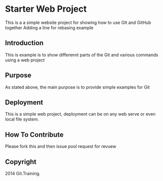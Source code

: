 # Starter Web Project

This is a a simple website project for showing how to use GIt and GitHub together Adding a line for rebasing example


## Introduction

This is example is to show differennt parts of the Git and various commands using a web project

## Purpose

As stated above, the main purpose is to provide simple examples for Git

## Deployment

This is a simple web project, deployment can be on any web serve or even local file system.

## How To Contribute 

Please fork this and then issue pool request for revuew 

## Copyright

2014 Git.Training.